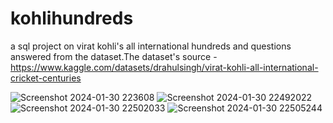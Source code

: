 # kohlihundreds
a sql project on virat kohli's all international hundreds and questions answered from the dataset.The dataset's source - https://www.kaggle.com/datasets/drahulsingh/virat-kohli-all-international-cricket-centuries

![Screenshot 2024-01-30 223608](https://github.com/sha-scripts/kohlihundreds/assets/143605267/4b5a6061-f3be-4158-bf99-d89e4cd26da2)
![Screenshot 2024-01-30 22492022](https://github.com/sha-scripts/kohlihundreds/assets/143605267/6d541ff5-6f59-4443-bdcf-b45baabea479)
![Screenshot 2024-01-30 22502033](https://github.com/sha-scripts/kohlihundreds/assets/143605267/4f9960cf-55c9-440b-b3d9-4ac5b9108c9c)
![Screenshot 2024-01-30 22505244](https://github.com/sha-scripts/kohlihundreds/assets/143605267/3d21caf1-959d-4f39-9e23-7c7fb1a0ca95)

